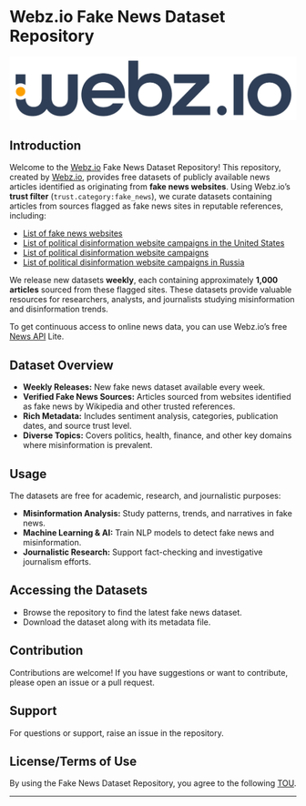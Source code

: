 # Webz.io Fake News Dataset Repository

![webz.io Logo ](https://github.com/Webhose/free-news-datasets/blob/master/webz_logo.png)

## Introduction

Welcome to the [Webz.io](https://webz.io) Fake News Dataset Repository! This repository, created by [Webz.io](https://webz.io), provides free datasets of publicly available news articles identified as originating from **fake news websites**. Using Webz.io’s **trust filter** (`trust.category:fake_news`), we curate datasets containing articles from sources flagged as fake news sites in reputable references, including:

- [List of fake news websites](https://en.wikipedia.org/wiki/List_of_fake_news_websites)
- [List of political disinformation website campaigns in the United States](https://en.wikipedia.org/wiki/List_of_political_disinformation_website_campaigns_in_the_United_States)
- [List of political disinformation website campaigns](https://en.wikipedia.org/wiki/List_of_political_disinformation_website_campaigns)
- [List of political disinformation website campaigns in Russia](https://en.wikipedia.org/wiki/List_of_political_disinformation_website_campaigns_in_Russia)

We release new datasets **weekly**, each containing approximately **1,000 articles** sourced from these flagged sites. These datasets provide valuable resources for researchers, analysts, and journalists studying misinformation and disinformation trends.

To get continuous access to online news data, you can use Webz.io’s free [News API](https://webz.io/products/news-api#lite) Lite. 

## Dataset Overview

- **Weekly Releases:** New fake news dataset available every week.
- **Verified Fake News Sources:** Articles sourced from websites identified as fake news by Wikipedia and other trusted references.
- **Rich Metadata:** Includes sentiment analysis, categories, publication dates, and source trust level.
- **Diverse Topics:** Covers politics, health, finance, and other key domains where misinformation is prevalent.

## Usage

The datasets are free for academic, research, and journalistic purposes:

- **Misinformation Analysis:** Study patterns, trends, and narratives in fake news.
- **Machine Learning & AI:** Train NLP models to detect fake news and misinformation.
- **Journalistic Research:** Support fact-checking and investigative journalism efforts.

## Accessing the Datasets

- Browse the repository to find the latest fake news dataset.
- Download the dataset along with its metadata file.

## Contribution

Contributions are welcome! If you have suggestions or want to contribute, please open an issue or a pull request.

## Support

For questions or support, raise an issue in the repository.

## License/Terms of Use

By using the Fake News Dataset Repository, you agree to the following [TOU](https://github.com/Webhose/free-news-datasets/blob/master/tou.MD).

---

